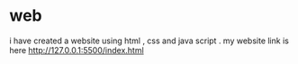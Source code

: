 # web
i have created a website using html , css and java script . my website link is here    http://127.0.0.1:5500/index.html
